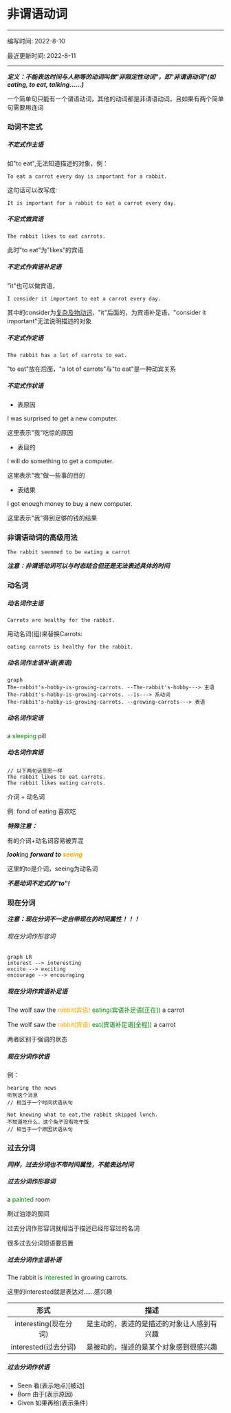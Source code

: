 # 非谓语动词
---
编写时间: 2022-8-10

最近更新时间: 2022-8-11

---

***定义：不能表达时间与人称等的动词叫做"非限定性动词"，即"非谓语动词"(如eating, to eat, talking......)***

一个简单句只能有一个谓语动词，其他的动词都是非谓语动词，且如果有两个简单句需要用连词

### 动词不定式

##### 不定式作主语

如"to eat",无法知道描述的对象，例：

```text
To eat a carrot every day is important for a rabbit.
```

这句话可以改写成:

```text
It is important for a rabbit to eat a carrot every day.
```

##### 不定式做宾语

```text
The rabbit likes to eat carrots.
```

此时"to eat"为"likes"的宾语

##### 不定式作宾语补足语

"it"也可以做宾语，

```text
I consider it important to eat a carrot every day.
```

其中的consider为[复杂及物动词](./句子成分.md#谓语动词)，"it"后面的，为宾语补足语，"consider it important"无法说明描述的对象

##### 不定式作定语

```text
The rabbit has a lot of carrots to eat.
```

"to eat"放在后面，"a lot of carrots"与"to eat"是一种动宾关系

##### 不定式作状语

- 表原因

I was surprised to get a new computer.

这里表示"我"吃惊的原因

- 表目的

I will do something to get a computer.

这里表示"我"做一些事的目的

- 表结果

I got enough money to buy a new computer.

这里表示"我"得到足够的钱的结果

### 非谓语动词的高级用法

```text
The rabbit seenmed to be eating a carrot
```

***注意：非谓语动词可以与时态结合但还是无法表述具体的时间***

### 动名词

##### 动名词作主语

```text
Carrots are healthy for the rabbit.
```

用动名词(组)来替换Carrots:

```text
eating carrots is healthy for the rabbit.
```

##### 动名词作主语补语(表语)

```mermaid
graph
The-rabbit's-hobby-is-growing-carrots. --The-rabbit's-hobby---> 主语
The-rabbit's-hobby-is-growing-carrots. --is---> 系动词
The-rabbit's-hobby-is-growing-carrots. --growing-carrots---> 表语
```

##### 动名词作定语

a <span style="color: green">sleeping</span> pill

##### 动名词作宾语

```text
// 以下两句话意思一样
The rabbit likes to eat carrots.
The rabbit likes eating carrots.
```

介词 + 动名词

例: fond of eating 喜欢吃

***特殊注意：***

有的介词+动名词容易被弄混

***look***ing ***forward*** ***to*** <span style="color: orange">***seeing***</span>

这里的to是介词，seeing为动名词

***不是动词不定式的"to"!***



### 现在分词

***注意：现在分词不一定自带现在的时间属性！！！***

###### 现在分词作形容词

```mermaid
graph LR
interest --> interesting
excite --> exciting
encourage --> encouraging
```

##### 现在分词作宾语补足语

The wolf saw the <span style="color:orange">rabbit(宾语)</span> <span style="color: green">eating(宾语补足语[正在])</span> a carrot

The wolf saw the <span style="color:orange">rabbit(宾语)</span> <span style="color: green">eat(宾语补足语[全程])</span> a carrot

两者区别于强调的状态

##### 现在分词作状语

例：

```text
hearing the news
听到这个消息
// 相当于一个时间状语从句
```

```text
Not knowing what to eat,the rabbit skipped lunch.
不知道吃什么，这个兔子没有吃午饭
// 相当于一个原因状语从句
```



### 过去分词

***同样，过去分词也不带时间属性，不能表达时间***

##### 过去分词作形容词

a <span style="color: green">painted</span> room

刷过油漆的房间

过去分词作形容词就相当于描述已经形容过的名词

很多过去分词短语要后置

##### 过去分词作主语补语

The rabbit is <span style="color: green">interested</span> in growing carrots.

这里的interested就是表达对......感兴趣

|         形式          |                    描述                    |
| :-------------------: | :----------------------------------------: |
| interesting(现在分词) | 是主动的，表述的是描述的对象让人感到有兴趣 |
| interested(过去分词)  |   是被动的，描述的是某个对象感到很感兴趣   |

##### 过去分词作状语

- Seen 看(表示地点)[被动]
- Born 由于(表示原因)
- Given 如果再给(表示条件)



